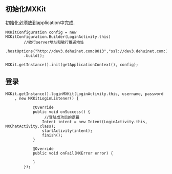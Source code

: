 ## 初始化MXKit ##
初始化必须放到application中完成.

	MXKitConfiguration config = new MXKitConfiguration.Builder(LoginActivity.this)
	        //敏行server地址和敏行推送地址
	        .hostOptions("http://dev3.dehuinet.com:8013","ssl://dev3.dehuinet.com:1813")
	        .build();
	
    MXKit.getInstance().init(getApplicationContext(), config);

## 登录 ##
	MXKit.getInstance().loginMXKit(LoginActivity.this, username, password
		, new MXKitLoginListener() {
	
	            @Override
	            public void onSuccess() {
	                 //登陆成功后的逻辑
	                Intent intent = new Intent(LoginActivity.this, MXChatActivity.class);
	                startActivity(intent);
	                finish();
	            }
	
	            @Override
	            public void onFail(MXError error) {
	
	            }
	        });